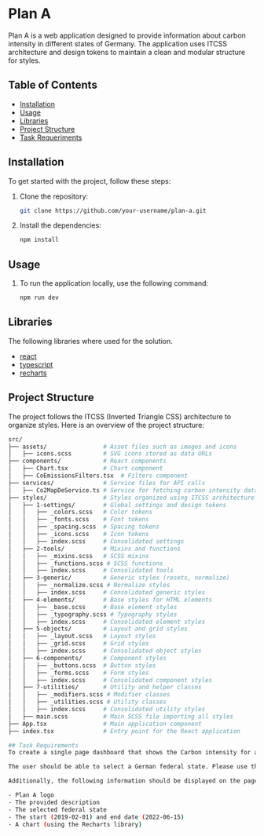 # Plan A

Plan A is a web application designed to provide information about carbon intensity in different states of Germany. The application uses ITCSS architecture and design tokens to maintain a clean and modular structure for styles.

## Table of Contents

- [Installation](#installation)
- [Usage](#usage)
- [Libraries](#libraries)
- [Project Structure](#project-structure)
- [Task Requeriments](#task-requirements)

## Installation

To get started with the project, follow these steps:

1. Clone the repository:
   ```bash
   git clone https://github.com/your-username/plan-a.git
2. Install the dependencies:
   ```bash
   npm install

## Usage

1. To run the application locally, use the following command:
   ```bash
   npm run dev

## Libraries

The following libraries where used for the solution.

- [react](https://reactjs.org/)
- [typescript](https://www.typescriptlang.org/)
- [recharts](https://recharts.org/en-US/)   

## Project Structure

The project follows the ITCSS (Inverted Triangle CSS) architecture to organize styles. Here is an overview of the project structure:

```bash
src/
├── assets/                # Asset files such as images and icons
│   ├── icons.scss         # SVG icons stored as data URLs
├── components/            # React components
│   ├── Chart.tsx          # Chart component
│   ├── CoEmissionsFilters.tsx  # Filters component
├── services/              # Service files for API calls
│   ├── Co2MapDeService.ts # Service for fetching carbon intensity data
├── styles/                # Styles organized using ITCSS architecture
│   ├── 1-settings/        # Global settings and design tokens
│   │   ├── _colors.scss   # Color tokens
│   │   ├── _fonts.scss    # Font tokens
│   │   ├── _spacing.scss  # Spacing tokens
│   │   ├── _icons.scss    # Icon tokens
│   │   ├── index.scss     # Consolidated settings
│   ├── 2-tools/           # Mixins and functions
│   │   ├── _mixins.scss   # SCSS mixins
│   │   ├── _functions.scss # SCSS functions
│   │   ├── index.scss     # Consolidated tools
│   ├── 3-generic/         # Generic styles (resets, normalize)
│   │   ├── _normalize.scss # Normalize styles
│   │   ├── index.scss     # Consolidated generic styles
│   ├── 4-elements/        # Base styles for HTML elements
│   │   ├── _base.scss     # Base element styles
│   │   ├── _typography.scss # Typography styles
│   │   ├── index.scss     # Consolidated element styles
│   ├── 5-objects/         # Layout and grid styles
│   │   ├── _layout.scss   # Layout styles
│   │   ├── _grid.scss     # Grid styles
│   │   ├── index.scss     # Consolidated object styles
│   ├── 6-components/      # Component styles
│   │   ├── _buttons.scss  # Button styles
│   │   ├── _forms.scss    # Form styles
│   │   ├── index.scss     # Consolidated component styles
│   ├── 7-utilities/       # Utility and helper classes
│   │   ├── _modifiers.scss # Modifier classes
│   │   ├── _utilities.scss # Utility classes
│   │   ├── index.scss     # Consolidated utility styles
│   ├── main.scss          # Main SCSS file importing all styles
├── App.tsx                # Main application component
├── index.tsx              # Entry point for the React application

## Task Requirements
To create a single page dashboard that shows the Carbon intensity for a selected German federal state over a predefined date range, with the following requirements:

The user should be able to select a German federal state. Please use this API to source the Carbon intensity data: [https://api.co2map.de/docs#/](https://api.co2map.de/docs#/)

Additionally, the following information should be displayed on the page

- Plan A logo
- The provided description
- The selected federal state
- The start (2019-02-01) and end date (2022-06-15)
- A chart (using the Recharts library)
